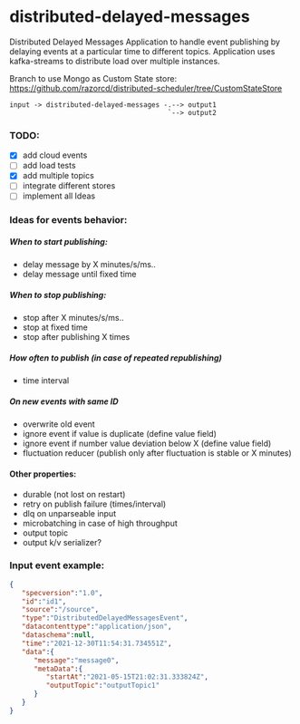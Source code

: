 # distributed-delayed-messages

Distributed Delayed Messages Application to handle event publishing by delaying events at a particular time to different topics. 
Application uses kafka-streams to distribute load over multiple instances.

Branch to use Mongo as Custom State store: https://github.com/razorcd/distributed-scheduler/tree/CustomStateStore

```
input -> distributed-delayed-messages -.--> output1
                                       `--> output2
```

### TODO:
 - [x] add cloud events
 - [ ] add load tests
 - [x] add multiple topics
 - [ ] integrate different stores
 - [ ] implement all Ideas
 
### Ideas for events behavior:

##### When to start publishing: 
 - delay message by X minutes/s/ms..
 - delay message until fixed time

##### When to stop publishing:
 - stop after X minutes/s/ms..
 - stop at fixed time
 - stop after publishing X times 
 
##### How often to publish (in case of repeated republishing)
 - time interval

##### On new events with same ID
 - overwrite old event
 - ignore event if value is duplicate (define value field)
 - ignore event if number value deviation below X (define value field)
 - fluctuation reducer (publish only after fluctuation is stable or X minutes)
 
#### Other properties:
 - durable (not lost on restart)  
 - retry on publish failure (times/interval)
 - dlq on unparseable input
 - microbatching in case of high throughput
 - output topic
 - output k/v serializer?
 
 
### Input event example:

```json
{
   "specversion":"1.0",
   "id":"id1",
   "source":"/source",
   "type":"DistributedDelayedMessagesEvent",
   "datacontenttype":"application/json",
   "dataschema":null,
   "time":"2021-12-30T11:54:31.734551Z",
   "data":{
      "message":"message0",
      "metaData":{
         "startAt":"2021-05-15T21:02:31.333824Z",
         "outputTopic":"outputTopic1"
      }
   }
}
```  
